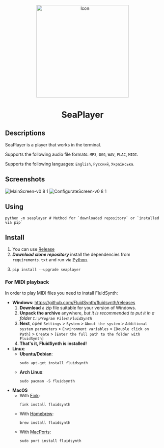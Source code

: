 <div id="header" align="center">
    <img src="https://github.com/romanin-rf/SeaPlayer/assets/60302782/937adcc4-f547-440c-8139-a5f15bffa157" alt="Icon" width="300">
</div>
<div id="header" align="center"><h1>SeaPlayer</h1></div>

## Descriptions
SeaPlayer is a player that works in the terminal.

Supports the following audio file formats: `MP3`, `OGG`, `WAV`, `FLAC`, `MIDI`.

Supports the following languages: `English`, `Русский`, `Українська`.

## Screenshots
![MainScreen-v0 8 1](https://github.com/romanin-rf/SeaPlayer/assets/60302782/84e1f498-beab-463b-ba2a-a8a109e607c0)
![ConfigurateScreen-v0 8 1](https://github.com/romanin-rf/SeaPlayer/assets/60302782/c8f0fa20-b4b8-4858-ac4a-bb8ddb8c0a39)

## Using
```shell
python -m seaplayer # Method for `downloaded repository` or `installed via pip`
```

## Install
1. You can use [Release](https://github.com/romanin-rf/sea-player/releases)
2. ***Download clone repository*** install the dependencies from `requirements.txt` and run via [Python](https://www.python.org).
3.  ```
    pip install --upgrade seaplayer
    ```

### For MIDI playback
In order to play MIDI files you need to install FluidSynth:
- **Windows**: https://github.com/FluidSynth/fluidsynth/releases
    1. **Download** a zip file suitable for your version of Windows.
    1. **Unpack the archive** anywhere, *but it is recommended to put it in a folder `C:\Program Files\FluidSynth`*
    1. **Next**, open `Settings` > `System` > `About the system` > `Additional system parameters` > `Environment variables` > `[Double click on Path]` > `Create` > `[Enter the full path to the folder with FluidSynth]`
    1. **That's it, FluidSynth is installed!**
- **Linux**:
    - **Ubuntu/Debian**:
        ```shell
        sudo apt-get install fluidsynth
        ```
    - **Arch Linux**:
        ```shell
        sudo pacman -S fluidsynth
        ```
- **MacOS**
    - With [Fink](http://www.finkproject.org/):
        ```shell
        fink install fluidsynth
        ```
    - With [Homebrew](https://brew.sh/):
        ```shell
        brew install fluidsynth
        ```
    - With [MacPorts](http://www.macports.org/):
        ```shell
        sudo port install fluidsynth
        ```
